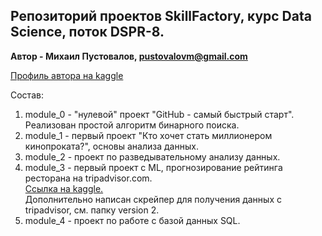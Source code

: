 ## Репозиторий проектов SkillFactory, курс Data Science, поток DSPR-8.
**Автор - Михаил Пустовалов, pustovalovm@gmail.com**  

[Профиль автора на kaggle](https://www.kaggle.com/mikhailpustovalov)

Состав:  

1. module_0 - "нулевой" проект "GitHub - самый быстрый старт". Реализован простой алгоритм бинарного поиска.  
2. module_1 - первый проект "Кто хочет стать миллионером кинопроката?", основы анализа данных. 
3. module_2 - проект по разведывательному анализу данных.
4. module_3 - первый проект с ML, прогнозирование рейтинга ресторана на tripadvisor.com.\
[Ссылка на kaggle.](https://www.kaggle.com/mikhailpustovalov/mikhail-pustovalov-sf-tripadvisor-rating-v1 "Kaggle notebook")\
Дополнительно написан скрейпер для получения данных с tripadvisor, см. папку version 2.
5. module_4 - проект по работе с базой данных SQL.

